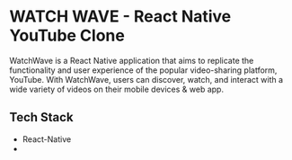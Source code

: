 # WATCH WAVE - React Native YouTube Clone

WatchWave is a React Native application that aims to replicate the functionality and user experience of the popular video-sharing platform, YouTube. With WatchWave, users can discover, watch, and interact with a wide variety of videos on their mobile devices & web app.

## Tech Stack

- React-Native
- 